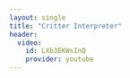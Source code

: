 ```yaml
---
layout: single
title: "Critter Interpreter"
header:
  video:
    id: LXb3EKWsInQ
    provider: youtube
---
```

